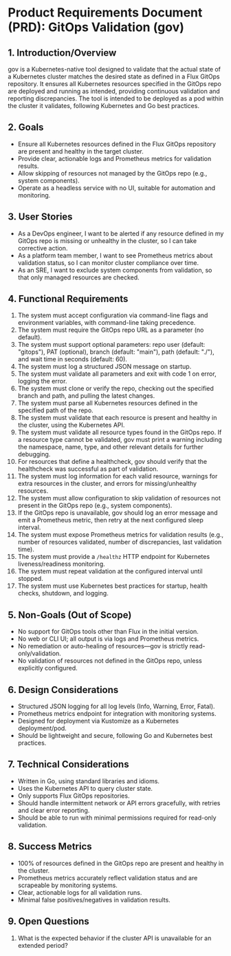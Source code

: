 # Product Requirements Document (PRD): GitOps Validation (gov)

## 1. Introduction/Overview

gov is a Kubernetes-native tool designed to validate that the actual state of a Kubernetes cluster matches the desired state as defined in a Flux GitOps repository. It ensures all Kubernetes resources specified in the GitOps repo are deployed and running as intended, providing continuous validation and reporting discrepancies. The tool is intended to be deployed as a pod within the cluster it validates, following Kubernetes and Go best practices.

## 2. Goals

- Ensure all Kubernetes resources defined in the Flux GitOps repository are present and healthy in the target cluster.
- Provide clear, actionable logs and Prometheus metrics for validation results.
- Allow skipping of resources not managed by the GitOps repo (e.g., system components).
- Operate as a headless service with no UI, suitable for automation and monitoring.

## 3. User Stories

- As a DevOps engineer, I want to be alerted if any resource defined in my GitOps repo is missing or unhealthy in the cluster, so I can take corrective action.
- As a platform team member, I want to see Prometheus metrics about validation status, so I can monitor cluster compliance over time.
- As an SRE, I want to exclude system components from validation, so that only managed resources are checked.

## 4. Functional Requirements

1. The system must accept configuration via command-line flags and environment variables, with command-line taking precedence.
2. The system must require the GitOps repo URL as a parameter (no default).
3. The system must support optional parameters: repo user (default: "gitops"), PAT (optional), branch (default: "main"), path (default: "./"), and wait time in seconds (default: 60).
4. The system must log a structured JSON message on startup.
5. The system must validate all parameters and exit with code 1 on error, logging the error.
6. The system must clone or verify the repo, checking out the specified branch and path, and pulling the latest changes.
7. The system must parse all Kubernetes resources defined in the specified path of the repo.
8. The system must validate that each resource is present and healthy in the cluster, using the Kubernetes API.
9. The system must validate all resource types found in the GitOps repo. If a resource type cannot be validated, gov must print a warning including the namespace, name, type, and other relevant details for further debugging.
10. For resources that define a healthcheck, gov should verify that the healthcheck was successful as part of validation.
11. The system must log information for each valid resource, warnings for extra resources in the cluster, and errors for missing/unhealthy resources.
12. The system must allow configuration to skip validation of resources not present in the GitOps repo (e.g., system components).
13. If the GitOps repo is unavailable, gov should log an error message and emit a Prometheus metric, then retry at the next configured sleep interval.
14. The system must expose Prometheus metrics for validation results (e.g., number of resources validated, number of discrepancies, last validation time).
15. The system must provide a `/healthz` HTTP endpoint for Kubernetes liveness/readiness monitoring.
16. The system must repeat validation at the configured interval until stopped.
17. The system must use Kubernetes best practices for startup, health checks, shutdown, and logging.

## 5. Non-Goals (Out of Scope)

- No support for GitOps tools other than Flux in the initial version.
- No web or CLI UI; all output is via logs and Prometheus metrics.
- No remediation or auto-healing of resources—gov is strictly read-only/validation.
- No validation of resources not defined in the GitOps repo, unless explicitly configured.

## 6. Design Considerations

- Structured JSON logging for all log levels (Info, Warning, Error, Fatal).
- Prometheus metrics endpoint for integration with monitoring systems.
- Designed for deployment via Kustomize as a Kubernetes deployment/pod.
- Should be lightweight and secure, following Go and Kubernetes best practices.

## 7. Technical Considerations

- Written in Go, using standard libraries and idioms.
- Uses the Kubernetes API to query cluster state.
- Only supports Flux GitOps repositories.
- Should handle intermittent network or API errors gracefully, with retries and clear error reporting.
- Should be able to run with minimal permissions required for read-only validation.

## 8. Success Metrics

- 100% of resources defined in the GitOps repo are present and healthy in the cluster.
- Prometheus metrics accurately reflect validation status and are scrapeable by monitoring systems.
- Clear, actionable logs for all validation runs.
- Minimal false positives/negatives in validation results.

## 9. Open Questions

1. What is the expected behavior if the cluster API is unavailable for an extended period?
